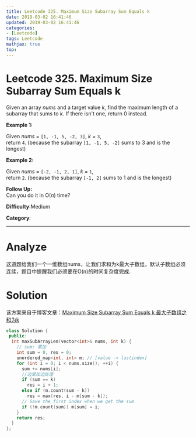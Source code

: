 ```yaml
---
title: Leetcode 325. Maximum Size Subarray Sum Equals k
date: 2019-03-02 16:41:46
updated: 2019-03-02 16:41:46
categories: 
- [Leetcode]
tags: Leetcode
mathjax: true
top:
---
```


# Leetcode 325. Maximum Size Subarray Sum Equals k

Given an array  _nums_  and a target value  _k_, find the maximum length of a subarray that sums to  _k_. If there isn't one, return 0 instead.

**Example 1:**  

Given  _nums_  =  `[1, -1, 5, -2, 3]`,  _k_  =  `3`,  
return  `4`. (because the subarray  `[1, -1, 5, -2]`  sums to 3 and is the longest)

**Example 2:**  

Given  _nums_  =  `[-2, -1, 2, 1]`,  _k_  =  `1`,  
return  `2`. (because the subarray  `[-1, 2]`  sums to 1 and is the longest)

**Follow Up:**  
Can you do it in O(_n_) time?

**Difficulty**:Medium

**Category**:

<!-- more -->

------------

# Analyze

这道题给我们一个一维数组nums，让我们求和为k最大子数组，默认子数组必须连续，题目中提醒我们必须要在O(n)的时间复杂度完成. 

# Solution

该方案来自于博客文章：[Maximum Size Subarray Sum Equals k 最大子数组之和为k](http://www.cnblogs.com/grandyang/p/5336668.html)

```cpp
class Solution {
 public:
  int maxSubArrayLen(vector<int>& nums, int k) {
    // sum: 累加
    int sum = 0, res = 0;
    unordered_map<int, int> m; // [value -> lastindex]
    for (int i = 0; i < nums.size(); ++i) {
      sum += nums[i];
      //边累加边处理
      if (sum == k)
        res = i + 1;
      else if (m.count(sum - k))
        res = max(res, i - m[sum - k]);
      // Save the first index when we get the sum
      if (!m.count(sum)) m[sum] = i;
    }
    return res;
  }
};
```